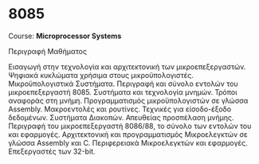 # 8085
Course: **Microprocessor Systems**

Περιγραφή Μαθήματος

Εισαγωγή στην τεχνολογία και αρχιτεκτονική των μικροεπεξεργαστών. Ψηφιακά κυκλώματα χρήσιμα στους μικροϋπολογιστές. Μικροϋπολογιστικά Συστήματα. Περιγραφή και σύνολο εντολών του μικροεπεξεργαστή 8085. Συστήματα και τεχνολογία μνημών. Τρόποι αναφοράς στη μνήμη. Προγραμματισμός μικροϋπολογιστών σε γλώσσα Assembly. Μακροεντολές και ρουτίνες. Τεχνικές για είσοδο-έξοδο δεδομένων. Συστήματα Διακοπών. Απευθείας προσπέλαση μνήμης. Περιγραφή του μικροεπεξεργαστή 8086/88, το σύνολο των εντολών του και εφαρμογές. Αρχιτεκτονική και προγραμματισμός Μικροελεγκτών σε γλώσσα Assembly και C. Περιφερειακά Μικροελεγκτών και εφαρμογές. Επεξεργαστές των 32-bit.
